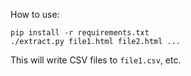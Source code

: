 How to use:

    pip install -r requirements.txt
    ./extract.py file1.html file2.html ...

This will write CSV files to `file1.csv`, etc.
